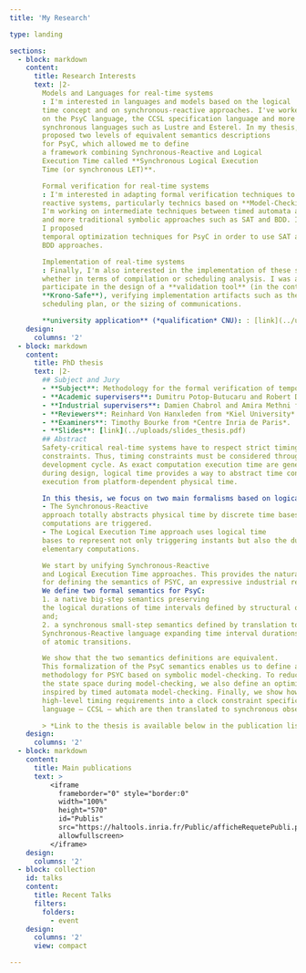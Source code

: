 ```yaml
---
title: 'My Research'

type: landing

sections:
  - block: markdown
    content:
      title: Research Interests
      text: |2-
        Models and Languages for real-time systems
        : I'm interested in languages and models based on the logical
        time concept and on synchronous-reactive approaches. I've worked
        on the PsyC language, the CCSL specification language and more traditional
        synchronous languages such as Lustre and Esterel. In my thesis, I
        proposed two levels of equivalent semantics descriptions
        for PsyC, which allowed me to define
        a framework combining Synchronous-Reactive and Logical
        Execution Time called **Synchronous Logical Execution
        Time (or synchronous LET)**.

        Formal verification for real-time systems
        : I'm interested in adapting formal verification techniques to
        reactive systems, particularly technics based on **Model-Checking**.
        I'm working on intermediate techniques between timed automata approaches,
        and more traditional symbolic approaches such as SAT and BDD. In my thesis,
        I proposed
        temporal optimization techniques for PsyC in order to use SAT and
        BDD approaches.

        Implementation of real-time systems
        : Finally, I'm also interested in the implementation of these systems,
        whether in terms of compilation or scheduling analysis. I was able to
        participate in the design of a **validation tool** (in the context of
        **Krono-Safe**), verifying implementation artifacts such as the
        scheduling plan, or the sizing of communications.

        **university application** (*qualification* CNU): : [link](../uploads/cnu.pdf)
    design:
      columns: '2'
  - block: markdown
    content:
      title: PhD thesis
      text: |2-
        ## Subject and Jury
        - **Subject**: Methodology for the formal verification of temporal properties for real-time safety-critical applications based on logical time.
        - **Academic supervisers**: Dumitru Potop-Butucaru and Robert De Simone from *Centre Inria d'Université Côte d'Azur*.
        - **Industrial supervisers**: Damien Chabrol and Amira Methni from *Krono-Safe* (now called *Asterios Technologies*).
        - **Reviewers**: Reinhard Von Hanxleden from *Kiel University* and Pierre-Loïc Garoche from *École Nationale de l’Aviation Civile*.
        - **Examiners**: Timothy Bourke from *Centre Inria de Paris*.
        - **Slides**: [link](../uploads/slides_thesis.pdf)
        ## Abstract
        Safety-critical real-time systems have to respect strict timing
        constraints. Thus, timing constraints must be considered throughout the software
        development cycle. As exact computation execution time are generally not known
        during design, logical time provides a way to abstract time constraints and
        execution from platform-dependent physical time.

        In this thesis, we focus on two main formalisms based on logical time:
        - The Synchronous-Reactive
        approach totally abstracts physical time by discrete time bases on which
        computations are triggered.
        - The Logical Execution Time approach uses logical time
        bases to represent not only triggering instants but also the durations of
        elementary computations.

        We start by unifying Synchronous-Reactive
        and Logical Execution Time approaches. This provides the natural formal framework
        for defining the semantics of PSYC, an expressive industrial real-time language.
        We define two formal semantics for PsyC:
        1. a native big-step semantics preserving
        the logical durations of time intervals defined by structural operational rules
        and;
        2. a synchronous small-step semantics defined by translation to a
        Synchronous-Reactive language expanding time interval durations to a succession
        of atomic transitions.

        We show that the two semantics definitions are equivalent.
        This formalization of the PsyC semantics enables us to define a formal verification
        methodology for PSYC based on symbolic model-checking. To reduce
        the state space during model-checking, we also define an optimization technique
        inspired by timed automata model-checking. Finally, we show how to encode
        high-level timing requirements into a clock constraint specification
        language — CCSL — which are then translated to synchronous observers.

        > *Link to the thesis is available below in the publication list*
    design:
      columns: '2'
  - block: markdown
    content:
      title: Main publications
      text: >
          <iframe
            frameborder="0" style="border:0"
            width="100%"
            height="570"
            id="Publis"
            src="https://haltools.inria.fr/Public/afficheRequetePubli.php?auteur_exp=Fabien+Siron&CB_auteur=oui&CB_titre=oui&CB_article=oui&CB_DOI=oui&CB_typdoc=oui&CB_vignette=oui&langue=Anglais&tri_exp=annee_publi&tri_exp2=typdoc&tri_exp3=date_publi&ordre_aff=TA&Fen=Aff&css=../css/styles_publicationsHAL.css"
            allowfullscreen>
          </iframe>
    design:
      columns: '2'
  - block: collection
    id: talks
    content:
      title: Recent Talks
      filters:
        folders:
          - event
    design:
      columns: '2'
      view: compact

---
```

